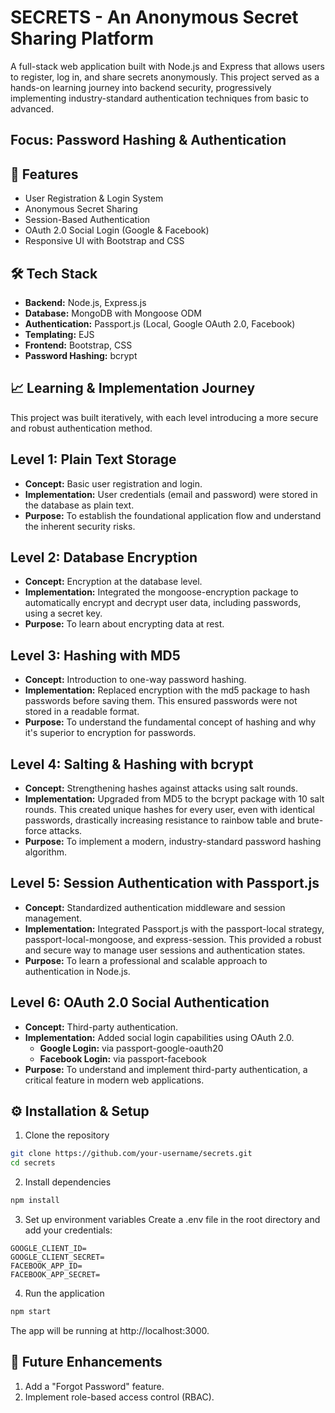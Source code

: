 # SECRETS - An Anonymous Secret Sharing Platform

A full-stack web application built with Node.js and Express that allows users to register, log in, and share secrets anonymously. This project served as a hands-on learning journey into backend security, progressively implementing industry-standard authentication techniques from basic to advanced.

## Focus: **Password Hashing & Authentication**

## 🚀 Features
- User Registration & Login System
- Anonymous Secret Sharing
- Session-Based Authentication
- OAuth 2.0 Social Login (Google & Facebook)
- Responsive UI with Bootstrap and CSS

## 🛠️ Tech Stack
- **Backend:** Node.js, Express.js
- **Database:** MongoDB with Mongoose ODM
- **Authentication:** Passport.js (Local, Google OAuth 2.0, Facebook)
- **Templating:** EJS
- **Frontend:** Bootstrap, CSS
- **Password Hashing:** bcrypt

## 📈 Learning & Implementation Journey
This project was built iteratively, with each level introducing a more secure and robust authentication method.

## Level 1: Plain Text Storage

- **Concept:** Basic user registration and login.
- **Implementation:** User credentials (email and password) were stored in the database as plain text.
- **Purpose:** To establish the foundational application flow and understand the inherent security risks.

## Level 2: Database Encryption

- **Concept:** Encryption at the database level.
- **Implementation:** Integrated the mongoose-encryption package to automatically encrypt and decrypt user data, including passwords, using a secret key.
- **Purpose:** To learn about encrypting data at rest.

## Level 3: Hashing with MD5

- **Concept:** Introduction to one-way password hashing.
- **Implementation:** Replaced encryption with the md5 package to hash passwords before saving them. This ensured passwords were not stored in a readable format.
- **Purpose:** To understand the fundamental concept of hashing and why it's superior to encryption for passwords.

## Level 4: Salting & Hashing with bcrypt

- **Concept:** Strengthening hashes against attacks using salt rounds.
- **Implementation:** Upgraded from MD5 to the bcrypt package with 10 salt rounds. This created unique hashes for every user, even with identical passwords, drastically increasing resistance to rainbow table and brute-force attacks.
- **Purpose:** To implement a modern, industry-standard password hashing algorithm.

## Level 5: Session Authentication with Passport.js

- **Concept:** Standardized authentication middleware and session management.
- **Implementation:** Integrated Passport.js with the passport-local strategy, passport-local-mongoose, and express-session. This provided a robust and secure way to manage user sessions and authentication states.
- **Purpose:** To learn a professional and scalable approach to authentication in Node.js.

## Level 6: OAuth 2.0 Social Authentication

- **Concept:** Third-party authentication.
- **Implementation:** Added social login capabilities using OAuth 2.0.
  - **Google Login:** via passport-google-oauth20
  - **Facebook Login:** via passport-facebook
- **Purpose:** To understand and implement third-party authentication, a critical feature in modern web applications.

## ⚙️ Installation & Setup

1. Clone the repository
```bash
git clone https://github.com/your-username/secrets.git
cd secrets
```
2. Install dependencies
```bash
npm install
```
3. Set up environment variables
Create a .env file in the root directory and add your credentials:
```MONGO
GOOGLE_CLIENT_ID=
GOOGLE_CLIENT_SECRET=
FACEBOOK_APP_ID=
FACEBOOK_APP_SECRET=
```
4. Run the application
```bash
npm start
```
The app will be running at http://localhost:3000.

## 🔮 Future Enhancements
1. Add a "Forgot Password" feature.
2. Implement role-based access control (RBAC).
